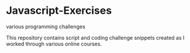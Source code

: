 # Javascript-Exercises
various programming challenges

This repository contains script and coding challenge snippets created as I worked through various online courses.
